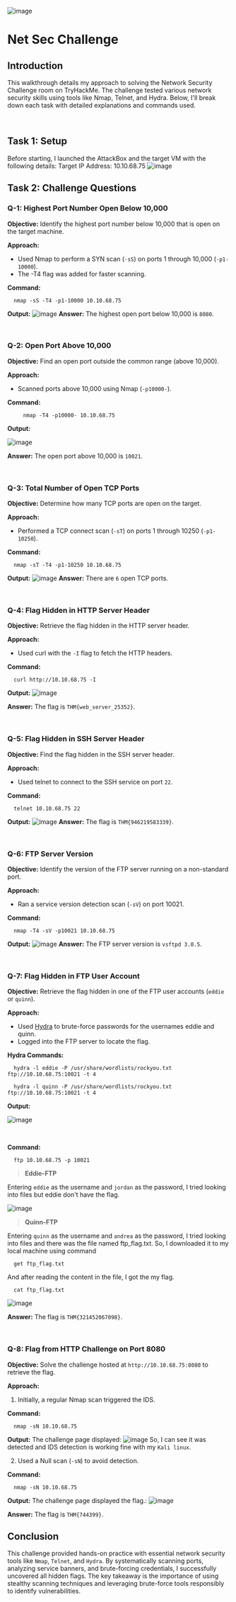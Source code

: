 ![image](https://github.com/user-attachments/assets/27914ca8-563f-476e-8122-ebbe842200e5)


# Net Sec Challenge

## Introduction
   This walkthrough details my approach to solving the Network Security Challenge room on TryHackMe. The challenge tested various network security skills using tools like Nmap, Telnet, and Hydra. Below, I'll break down each task with detailed explanations and commands used.

<br>

## Task 1: Setup
   Before starting, I launched the AttackBox and the target VM with the following details:
Target IP Address: 10.10.68.75
![image](https://github.com/user-attachments/assets/f8fad8a2-076b-41a6-ac36-89c8c501f4ea)



## Task 2: Challenge Questions

### Q-1: Highest Port Number Open Below 10,000

**Objective:** Identify the highest port number below 10,000 that is open on the target machine.

**Approach:** 
- Used Nmap to perform a SYN scan (`-sS`) on ports 1 through 10,000 (`-p1-10000`).
- The -T4 flag was added for faster scanning.

**Command:**
      
      nmap -sS -T4 -p1-10000 10.10.68.75
**Output:**
![image](https://github.com/user-attachments/assets/571984da-e84c-482a-a4e8-efef72cdc5cb)
**Answer:** The highest open port below 10,000 is `8080`.

<br>

### Q-2: Open Port Above 10,000
**Objective:** Find an open port outside the common range (above 10,000).

**Approach:**
- Scanned ports above 10,000 using Nmap (`-p10000-`).

**Command:**
            
         nmap -T4 -p10000- 10.10.68.75
            
**Output:**

![image](https://github.com/user-attachments/assets/01cafa28-93d8-4718-879f-0cefb75fa55a)

**Answer:** The open port above 10,000 is `10021`.

<br>

### Q-3: Total Number of Open TCP Ports
**Objective:** Determine how many TCP ports are open on the target.

**Approach:**
- Performed a TCP connect scan (`-sT`) on ports 1 through 10250 (`-p1-10250`).

**Command:**

      nmap -sT -T4 -p1-10250 10.10.68.75

**Output:**
![image](https://github.com/user-attachments/assets/6d01b7b2-f060-43e2-8d97-3a6b802d04ca)
**Answer:** There are `6` open TCP ports.

<br>

### Q-4: Flag Hidden in HTTP Server Header
**Objective:** Retrieve the flag hidden in the HTTP server header.

**Approach:**
- Used curl with the `-I` flag to fetch the HTTP headers.

**Command:**

      curl http://10.10.68.75 -I
      
**Output:**
![image](https://github.com/user-attachments/assets/e0f73f18-13d0-4e24-8ba1-0ac18b19bd60)

**Answer:** The flag is `THM{web_server_25352}`.

<br>

### Q-5: Flag Hidden in SSH Server Header
**Objective:** Find the flag hidden in the SSH server header.

**Approach:**
- Used telnet to connect to the SSH service on port `22`.

**Command:**

      telnet 10.10.68.75 22

**Output:**
![image](https://github.com/user-attachments/assets/9f385f27-37eb-4a2d-8ff2-a2d8564d537d)
**Answer:** The flag is `THM{946219583339}`.


<br>

### Q-6: FTP Server Version
**Objective:** Identify the version of the FTP server running on a non-standard port.

**Approach:**
- Ran a service version detection scan (`-sV`) on port 10021.

**Command:**

      nmap -T4 -sV -p10021 10.10.68.75

**Output:**
![image](https://github.com/user-attachments/assets/d7f884dd-e01d-4687-8899-3f4c5c442635)
**Answer:** The FTP server version is `vsftpd 3.0.5`.


<br>

### Q-7: Flag Hidden in FTP User Account
**Objective:** Retrieve the flag hidden in one of the FTP user accounts (`eddie` or `quinn`).

**Approach:**
- Used [Hydra](https://www.hydradongle.com/download/software) to brute-force passwords for the usernames eddie and quinn.
- Logged into the FTP server to locate the flag.

**Hydra Commands:**

      hydra -l eddie -P /usr/share/wordlists/rockyou.txt ftp://10.10.68.75:10021 -t 4
  
      hydra -l quinn -P /usr/share/wordlists/rockyou.txt ftp://10.10.68.75:10021 -t 4

**Output:**

![image](https://github.com/user-attachments/assets/c047c703-d860-4b91-b5dd-d68087932bc3)

<br>

**Command:**

      ftp 10.10.68.75 -p 10021

> **Eddie-FTP**

   Entering `eddie` as the username and `jordan` as the password, I tried looking into files but eddie don't have the flag.
   
![image](https://github.com/user-attachments/assets/3d92fd3a-ba38-4ece-b6f3-8a1b8b301178)

> **Quinn-FTP**

   Entering `quinn` as the username and `andrea` as the password, I tried looking into files and there was the file named ftp_flag.txt. So, I downloaded it to my local machine using command
      
      get ftp_flag.txt   

   And after reading the content in the file, I got the my flag.
      
      cat ftp_flag.txt

![image](https://github.com/user-attachments/assets/13e7ade7-b2ae-4f56-bec6-62e3d5184c1b)


**Answer:** The flag is `THM{321452067098}`.


<br>


### Q-8: Flag from HTTP Challenge on Port 8080
**Objective:** Solve the challenge hosted at `http://10.10.68.75:8080` to retrieve the flag.

**Approach:**

1. Initially, a regular Nmap scan triggered the IDS.

**Command:**

      nmap -sN 10.10.68.75

**Output:**
The challenge page displayed:
![image](https://github.com/user-attachments/assets/6e70c5f1-7d65-4773-8423-b650bc9a51cb)
   So, I can see it was detected and IDS detection is working fine with my `Kali linux`.

2. Used a Null scan (`-sN`) to avoid detection.

**Command:**

      nmap -sN 10.10.68.75

**Output:**
The challenge page displayed the flag.:
![image](https://github.com/user-attachments/assets/aa5c9b15-6e3b-43b3-8fac-ec609dd19e1e)

**Answer:** The flag is `THM{744399}`.



## Conclusion

   This challenge provided hands-on practice with essential network security tools like `Nmap`, `Telnet`, and `Hydra`. By systematically scanning ports, analyzing service banners, and brute-forcing credentials, I successfully uncovered all hidden flags. The key takeaway is the importance of using stealthy scanning techniques and leveraging brute-force tools responsibly to identify vulnerabilities.
